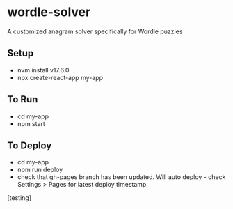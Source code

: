 # wordle-solver
A customized anagram solver specifically for Wordle puzzles

## Setup
- nvm install v17.6.0
- npx create-react-app my-app

## To Run
- cd my-app
- npm start

## To Deploy
- cd my-app
- npm run deploy
- check that gh-pages branch has been updated. Will auto deploy - check Settings > Pages for latest deploy timestamp




[testing]
